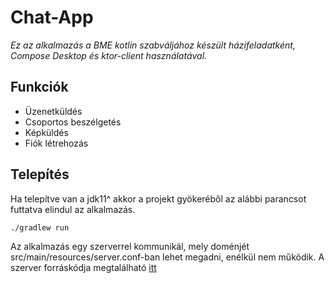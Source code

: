 # Chat-App
_Ez az alkalmazás a BME kotlin szabváljához készült házifeladatként, Compose Desktop és ktor-client használatával._

## Funkciók
* Üzenetküldés
* Csoportos beszélgetés
* Képküldés
* Fiók létrehozás

## Telepítés
Ha telepítve van a jdk11^ akkor a projekt gyökeréből az alábbi parancsot futtatva elindul az alkalmazás.
```
./gradlew run
```
Az alkalmazás egy szerverrel kommunikál, mely doménjét src/main/resources/server.conf-ban lehet megadni, enélkül nem működik.
A szerver forráskódja megtalálható [itt](https://github.com/jazzysnake/chat-server)